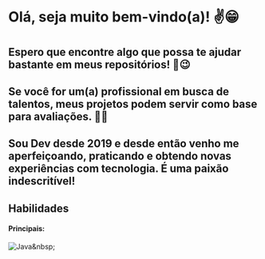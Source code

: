 # Olá, ​seja muito bem-vindo(a)! ✌️​😁

## Espero que encontre algo que possa te ajudar bastante em meus repositórios! 👊​😉​

## Se você for um(a) profissional em busca de talentos, meus projetos podem servir como base para avaliações. 🧑‍💻​

## Sou Dev desde 2019 e desde então venho me aperfeiçoando, praticando e obtendo novas experiências com tecnologia. É uma paixão indescritível!

## Habilidades

#### Principais:

![Java]([https://logos-world.net/wp-content/uploads/2022/07/Java-Logo-700x394.png](https://img.icons8.com/?size=100&id=lTKW3iI3wIT0&format=png&color=000000))&nbsp;
